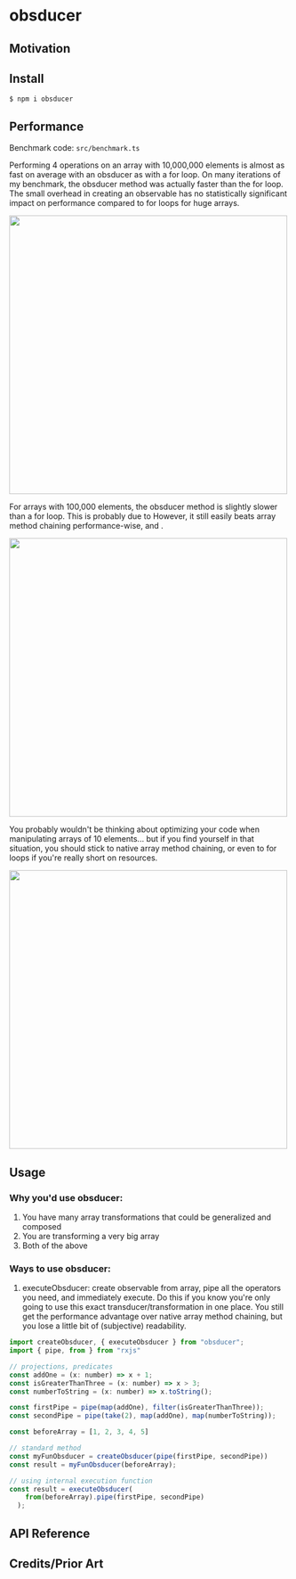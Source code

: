 # obsducer

## Motivation

## Install

```
$ npm i obsducer
```

## Performance

Benchmark code: `src/benchmark.ts`

Performing 4 operations on an array with 10,000,000 elements is almost as fast on average with an obsducer as with a for loop. On many iterations of my benchmark, the obsducer method was actually faster than the for loop. The small overhead in creating an observable has no statistically significant impact on performance compared to for loops for huge arrays.

<img src="https://user-images.githubusercontent.com/37420160/72314889-a158d280-365e-11ea-9c12-adba34e749ba.png" height="500" width="500">

For arrays with 100,000 elements, the obsducer method is slightly slower than a for loop. This is probably due to  However, it still easily beats array method chaining performance-wise, and .

<img src="https://user-images.githubusercontent.com/37420160/72314881-97cf6a80-365e-11ea-8bbe-736b456fde94.png" height="500" width="500">

You probably wouldn't be thinking about optimizing your code when manipulating arrays of 10 elements... but if you find yourself in that situation, you should stick to native array method chaining, or even to for loops if you're really short on resources.

<img src="https://user-images.githubusercontent.com/37420160/72314859-8b4b1200-365e-11ea-8a5b-61a68b85e8a3.png" height="500" width="500">


## Usage

### Why you'd use obsducer:
1) You have many array transformations that could be generalized and composed 
2) You are transforming a very big array
3) Both of the above

### Ways to use obsducer: 

1) executeObsducer: create observable from array, pipe all the operators you need, and immediately execute. Do this if you know you're only going to use this exact transducer/transformation in one place. You still get the performance advantage over native array method chaining, but you lose a little bit of (subjective) readability.


```js
import createObsducer, { executeObsducer } from "obsducer";
import { pipe, from } from "rxjs"

// projections, predicates
const addOne = (x: number) => x + 1;
const isGreaterThanThree = (x: number) => x > 3;
const numberToString = (x: number) => x.toString();

const firstPipe = pipe(map(addOne), filter(isGreaterThanThree));
const secondPipe = pipe(take(2), map(addOne), map(numberToString));

const beforeArray = [1, 2, 3, 4, 5]

// standard method
const myFunObsducer = createObsducer(pipe(firstPipe, secondPipe))
const result = myFunObsducer(beforeArray);

// using internal execution function
const result = executeObsducer(
    from(beforeArray).pipe(firstPipe, secondPipe)
  );
```

## API Reference

## Credits/Prior Art
